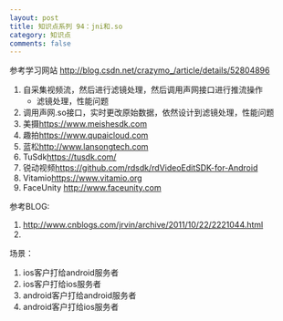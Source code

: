 ```yaml
---
layout: post
title: 知识点系列 94：jni和.so
category: 知识点
comments: false
---
```


 参考学习网站
 <http://blog.csdn.net/crazymo_/article/details/52804896>
 
 1. 自采集视频流，然后进行滤镜处理，然后调用声网接口进行推流操作
 	* 滤镜处理，性能问题
 2. 调用声网.so接口，实时更改原始数据，依然设计到滤镜处理，性能问题
 3. 美摄<https://www.meishesdk.com>
 4. 趣拍<https://www.qupaicloud.com>
 5. 蓝松<http://www.lansongtech.com>
 6. TuSdk<https://tusdk.com/>
 7. 锐动视频<https://github.com/rdsdk/rdVideoEditSDK-for-Android>
 8. Vitamio<https://www.vitamio.org>
 9. FaceUnity <http://www.faceunity.com>

 
 参考BLOG:
 1. <http://www.cnblogs.com/jrvin/archive/2011/10/22/2221044.html>
 2. 

 
 场景：
 1. ios客户打给android服务者
 2. ios客户打给ios服务者
 3. android客户打给android服务者
 4. android客户打给ios服务者
